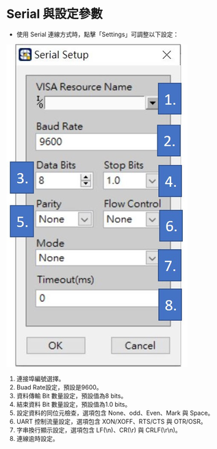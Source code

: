 # Serial 與設定參數

* 使用 Serial 連線方式時，點擊「Settings」可調整以下設定：

![SmaCOM Serial Setup&#x4ECB;&#x9762;](../../../.gitbook/assets/serial-setup.JPG)

1. 連接埠編號選擇。
2. Buad Rate設定，預設是9600。
3. 資料傳輸 Bit 數量設定，預設值為8 bits。 
4. 結束資料 Bit 數量設定，預設值為1.0 bits。
5. 設定資料的同位元檢查，選項包含 None、odd、Even、Mark 與 Space。
6. UART 控制流量設定，選項包含 XON/XOFF、RTS/CTS 與 OTR/OSR。
7. 字串換行顯示設定，選項包含 LF\(\n\)、CR\(\r\) 與 CRLF\(\r\n\)。
8. 連線逾時設定。

